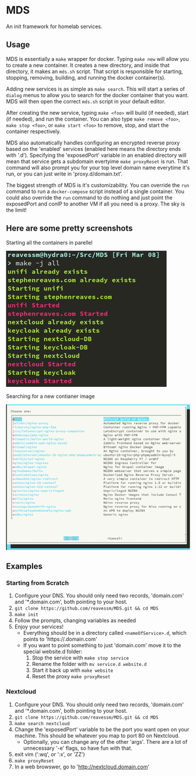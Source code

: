 # MDS

An init framework for homelab services.

## Usage

MDS is essentially a `make` wrapper for docker.  Typing `make new` will allow
you to create a new container.  It creates a new directory, and inside that
directory, it makes an `mds.sh` script.  That script is responsible for
starting, stopping, removing, building, and running the docker container(s).

Adding new services is as simple as `make search`.  This will start a series of
`dialog` menus to allow you to search for the docker container that you want.
MDS will then open the correct `mds.sh` script in your default editor.

After creating the new service, typing `make <foo>` will build (if needed),
start (if needed), and run the container.  You can also type 
`make remove <foo>`, `make stop <foo>`, or `make start <foo>` to remove, stop,
and start the container respectively.

MDS also automatically handles configuring an encrypted reverse proxy based on
the 'enabled' services (enabled here means the directory ends with '.d').
Specifying the 'exposedPort' variable in an enabled directory will mean that
service gets a subdomain evertyime `make proxyReset` is run.  That command
will also prompt you for your top level domain name everytime it's run, or you
can just write in 'proxy.d/domain.txt'.

The biggest strength of MDS is it's customizability.  You can override the `run` 
command to run a `docker-compose` script instead of a single container.  You
could also override the `run` command to do nothing and just point the
exposedPort and conIP to another VM if all you need is a proxy.  The sky is the
limit!

## Here are some pretty screenshots

Starting all the containers in parellel

![make -j all](screenshots/makeAll.png) 

Searching for a new contianer image

![make search](screenshots/makeSearch.png) 

## Examples

### Starting from Scratch
1. Configure your DNS.  You should only need two records, 'domain.com' and '\*.domain.com', both pointing to your host.
1. `git clone https://github.com/reavessm/MDS.git && cd MDS`
1. `make init`
1. Follow the prompts, changing variables as needed
1. Enjoy your services!
    * Everything should be in a directory called `<nameOfService>.d`, which points to 'https://<nameOfService>.domain.com'
    * If you want to point something to just 'domain.com' move it to the special website.d folder: 
        1. Stop the service with `make stop service`
        1. Rename the folder with `mv service.d website.d`
        1. Start it back up with `make website`
        1. Reset the proxy `make proxyReset`

### Nextcloud

1. Configure your DNS.  You should only need two records, 'domain.com' and '\*.domain.com', both pointing to your host.
1. `git clone https://github.com/reavessm/MDS.git && cd MDS`
1. `make search nextcloud`
1. Change the 'exposedPort' variable to be the port you want open on your machine. This should be whatever you map to port 80 on Nextcloud.
    * Optionally, you can change any of the other 'args'.  There are a lot of unnecessary '-e' flags, so have fun with that.
1. exit vim ('<Esc>:wq', or '<Esc>:x', or '<Esc>ZZ')
1. `make proxyReset`
1. In a web browswer, go to 'http://nextcloud.domain.com'
